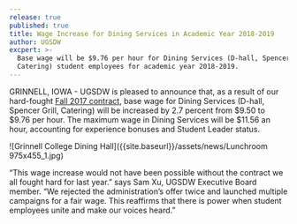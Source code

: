 ```yaml
---
release: true
published: true
title: Wage Increase for Dining Services in Academic Year 2018-2019
author: UGSDW
excpert: >-
  Base wage will be $9.76 per hour for Dining Services (D-hall, Spencer Grill, 
  Catering) student employees for academic year 2018-2019.
---
```

GRINNELL, IOWA - UGSDW is pleased to announce that, as a result of our hard-fought [Fall 2017 contract](https://www.ugsdw.org/members/contract/ "UGSDW 2017-2019 Contract"), base wage for Dining Services (D-hall, Spencer Grill, Catering) will be increased by 2.7 percent from $9.50 to $9.76 per hour. The maximum wage in Dining Services will be $11.56 an hour, accounting for experience bonuses and Student Leader status.

![Grinnell College Dining Hall]({{site.baseurl}}/assets/news/Lunchroom 975x455_1.jpg)

“This wage increase would not have been possible without the contract we all fought hard for last year.” says Sam Xu, UGSDW Executive Board member. “We rejected the administration’s offer twice and launched multiple campaigns for a fair wage. This reaffirms that there is power when student employees unite and make our voices heard.”
